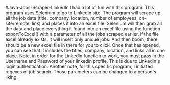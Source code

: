 #Java-Jobs-Scraper-LinkedIn
I had a lot of fun with this program. This program uses Selenium to go to Linkedin site. The program will scrape up all the job data (title, company, location, number of employees, on-site/remote, link) and places it into an excel file. Selenium will then grab all the data and place everything it found into an excel file using the function exportToExcel() with a parameter of all the jobs scraped earlier. If the file excel already exists, it will insert only unique jobs. And then boom, there should be a new excel file in there for you to click. Once that has opened, you can see that it includes the titles, company, location, and links all in one place. Note, in order for the Linkedin function to work, you must pass in the Username and Password of your linkedin profile. This is due to Linkedin's login authentication. Another note, for this specific program, I initiated regexes of job search. Those parameters can be changed to a person's liking.
